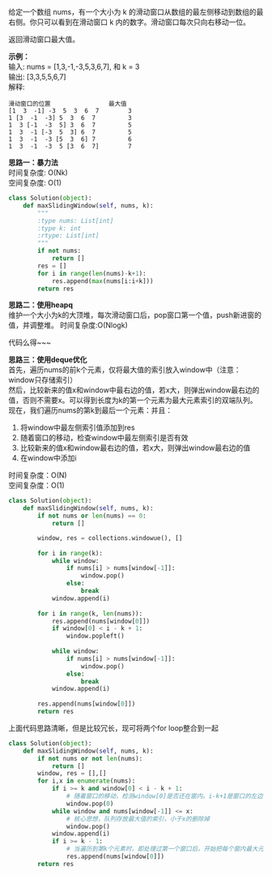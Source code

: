 
给定一个数组 nums，有一个大小为 k 的滑动窗口从数组的最左侧移动到数组的最右侧。你只可以看到在滑动窗口 k 内的数字。滑动窗口每次只向右移动一位。

返回滑动窗口最大值。

**示例：**  
输入: nums = [1,3,-1,-3,5,3,6,7], 和 k = 3  
输出: [3,3,5,5,6,7]   
解释:   


 ```
滑动窗口的位置                最大值
 [1  3  -1] -3  5  3  6  7        3  
 1 [3  -1  -3] 5  3  6  7         3  
 1  3 [-1  -3  5] 3  6  7         5  
 1  3  -1 [-3  5  3] 6  7         5  
 1  3  -1  -3 [5  3  6] 7         6  
 1  3  -1  -3  5 [3  6  7]        7 
 ```

**思路一：暴力法**  
时间复杂度: O(Nk)  
空间复杂度: O(1)


```python
class Solution(object):
    def maxSlidingWindow(self, nums, k):
        """
        :type nums: List[int]
        :type k: int
        :rtype: List[int]
        """
        if not nums:
            return []
        res = []
        for i in range(len(nums)-k+1):
            res.append(max(nums[i:i+k]))
        return res
```

**思路二：使用heapq**  
维护一个大小为k的大顶堆，每次滑动窗口后，pop窗口第一个值，push新进窗的值，并调整堆。
时间复杂度:O(Nlogk)

代码么得~~~

**思路三：使用deque优化**  
首先，遍历nums的前k个元素，仅将最大值的索引放入window中（注意：window只存储索引）  
然后，比较新来的值x和window中最右边的值，若x大，则弹出window最右边的值，否则不需要x。可以得到长度为k的第一个元素为最大元素索引的双端队列。  
现在，我们遍历nums的第k到最后一个元素：并且：  
1. 将window中最左侧索引值添加到res  
2. 随着窗口的移动，检查window中最左侧索引是否有效
3. 比较新来的值x和window最右边的值，若x大，则弹出window最右边的值
5. 在window中添加i  

时间复杂度：O(N)  
空间复杂度：O(1)


```python
class Solution(object):
    def maxSlidingWindow(self, nums, k):
        if not nums or len(nums) == 0:
            return []

        window, res = collections.windowue(), []
        
        for i in range(k):
            while window:
                if nums[i] > nums[window[-1]]:
                    window.pop()
                else:
                    break
            window.append(i)
            
        for i in range(k, len(nums)):
            res.append(nums[window[0]])
            if window[0] < i - k + 1:
                window.popleft()
            
            while window:
                if nums[i] > nums[window[-1]]:
                    window.pop()
                else:
                    break
            window.append(i)
            
        res.append(nums[window[0]])
        return res
```

上面代码思路清晰，但是比较冗长，现可将两个for loop整合到一起


```python
class Solution(object):
    def maxSlidingWindow(self, nums, k):
        if not nums or not len(nums):
            return []
        window, res = [],[]
        for i,x in enumerate(nums):
            if i >= k and window[0] < i - k + 1:  
                # 随着窗口的移动，检测window[0]是否还在窗内。i-k+1是窗口的左边界
                window.pop(0)
            while window and nums[window[-1]] <= x:  
                # 核心思想，队列存放最大值的索引，小于x的删除掉
                window.pop()
            window.append(i)
            if i >= k - 1:  
                # 当遍历到第k个元素时，即处理过第一个窗口后，开始把每个窗内最大元素添加至res
                res.append(nums[window[0]])
        return res
```
